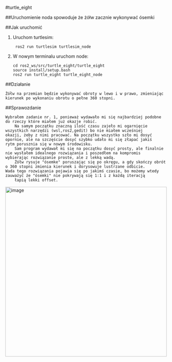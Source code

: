 #turtle_eight

##Uruchomienie noda spowoduje że żółw zacznie wykonywać ósemki

##Jak uruchomić
1. Uruchom turtlesim:
   ```
	ros2 run turtlesim turtlesim_node
3. W nowym terminalu uruchom node:
    ```
	cd ros2_ws/src/turtle_eight/turtle_eight
	source install/setup.bash
	ros2 run turtle_eight turtle_eight_node
##Działanie	
	
	Żółw na przemian będzie wykonywać obroty w lewo i w prawo, zmieniając kierunek po wykonaniu obrotu o pełne 360 stopni.

##Sprawozdanie

	Wybrałem zadanie nr. 1, ponieważ wydawało mi się najbardziej podobne do rzeczy które miałem już okazje robić.
		Na samym początku znaczną ilość czasu zajeło mi ogarnięcie wszystkich narzędzi (wsl,ros2,gedit) bo nie miałem wcześniej
	okazji, żeby z nimi pracować. Na początku wszystko szło mi dosyć opornie, ale na szczęście dosyć szybko udało mi się złapać jakiś 
	rytm porusznia się w nowym środowisku.
		Sam program wydawał mi się na początku dosyć prosty, ale finalnie nie wysłałem idealnego rozwiązania i poszedłem na kompromis 
	wybierając rozwiązanie proste, ale z lekką wadą.
		Żółw rysuje "ósemke" poruszając się po okręgu, a gdy skończy obrót o 360 stopni zmienia kierunek i dorysowuje lustrzane odbicie.
	Wada tego rozwiązania pojawia się po jakimś czasie, bo możemy wtedy zauważyć że "ósemki" nie pokrywają się 1:1 i z każdą iteracją
		łapią lekki offset.
		
<img width="504" height="528" alt="image" src="https://github.com/user-attachments/assets/6da867ab-1f1f-416e-9a0f-65a8b62c3915" />

